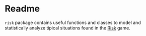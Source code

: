 Readme
======

`risk` package contains useful functions and classes to model and statistically analyze tipical situations found in the [Risk](https://en.wikipedia.org/wiki/Risk_(game)) game.
